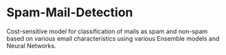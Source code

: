 # Spam-Mail-Detection
Cost-sensitive model for classification of mails as spam and non-spam based on various email characteristics using various Ensemble models and Neural Networks.
